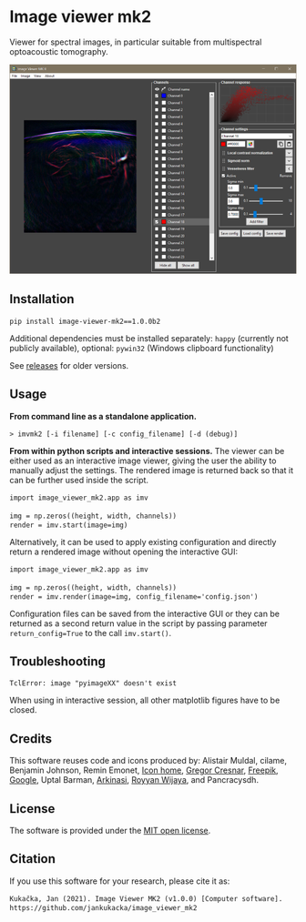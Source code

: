 # Image viewer mk2
Viewer for spectral images, in particular suitable from multispectral optoacoustic tomography.

![Screenshot of the image viewer.](doc/screenshot.png)


## Installation

```
pip install image-viewer-mk2==1.0.0b2
```

Additional dependencies must be installed separately: `happy` (currently not publicly available), optional:  `pywin32` (Windows clipboard functionality)

See [releases](https://github.com/jankukacka/image_viewer_mk2/releases) for older versions.

## Usage

**From command line as a standalone application.**
```
> imvmk2 [-i filename] [-c config_filename] [-d (debug)]
```

**From within python scripts and interactive sessions.** The viewer can be either used as an interactive image viewer, giving the user the ability to manually adjust the settings. The rendered image is returned back so that it can be further used inside the script.
```
import image_viewer_mk2.app as imv

img = np.zeros((height, width, channels))
render = imv.start(image=img)
```

Alternatively, it can be used to apply existing configuration and directly return a rendered image without opening the interactive GUI:
```
import image_viewer_mk2.app as imv

img = np.zeros((height, width, channels))
render = imv.render(image=img, config_filename='config.json')
```

Configuration files can be saved from the interactive GUI or they can be returned as a second return value in the script by passing parameter `return_config=True` to the call `imv.start()`.


## Troubleshooting

```
TclError: image "pyimageXX" doesn't exist
```
When using in interactive session, all other matplotlib figures have to be closed.

## Credits
This software reuses code and icons produced by: Alistair Muldal, cilame, Benjamin Johnson, Remin Emonet, [Icon home](https://www.flaticon.com/authors/icon-home), [Gregor Cresnar](https://www.flaticon.com/authors/gregor-cresnar), [Freepik](https://www.flaticon.com/authors/Freepik), [Google](https://www.flaticon.com/authors/google), Uptal Barman, [Arkinasi](https://www.flaticon.com/authors/arkinasi), [Royyan Wijaya](https://www.flaticon.com/authors/royyan-wijaya), and Pancracysdh.

## License

The software is provided under the [MIT open license](LICENSE.txt).

## Citation
If you use this software for your research, please cite it as:
```
Kukačka, Jan (2021). Image Viewer MK2 (v1.0.0) [Computer software]. https://github.com/jankukacka/image_viewer_mk2
```
